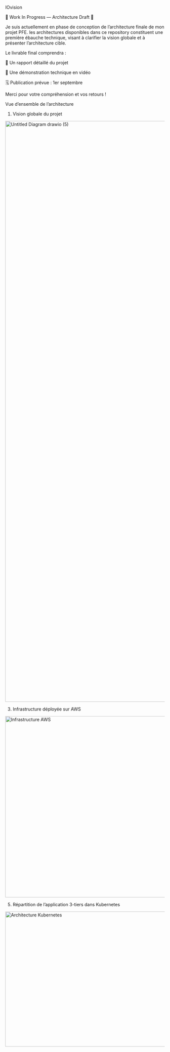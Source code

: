 IOvision

🚧 Work In Progress — Architecture Draft 🚧

Je suis actuellement en phase de conception de l’architecture finale de mon projet PFE.
les architectures disponibles dans ce repository constituent une première ébauche technique, visant à clarifier la vision globale et à présenter l’architecture cible.

Le livrable final comprendra :

📄 Un rapport détaillé du projet

🎥 Une démonstration technique en vidéo

🗓️ Publication prévue : 1er septembre

Merci pour votre compréhension et vos retours !

Vue d’ensemble de l’architecture
1. Vision globale du projet
   
<img width="2815" height="1837" alt="Untitled Diagram drawio (5)" src="https://github.com/user-attachments/assets/3e0c2c3b-5392-4d79-913d-b9bc8c210b3a" />

3. Infrastructure déployée sur AWS
   
<img width="733" height="573" alt="Infrastructure AWS" src="https://github.com/user-attachments/assets/399c32de-e389-4b8f-850c-706d3011518a" />

5. Répartition de l’application 3-tiers dans Kubernetes
   
<img width="1187" height="427" alt="Architecture Kubernetes" src="https://github.com/user-attachments/assets/1e643135-69c7-44f7-895d-04e56914c4c8" />
